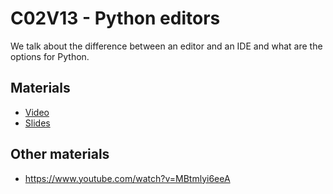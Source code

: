 # C02V13 - Python editors

We talk about the difference between an editor and an IDE and what are the options for Python.

## Materials

* [Video](https://youtu.be/VUILyNncTA8)
* [Slides](https://docs.google.com/presentation/d/1sfpHthhrVit4cU_gsfDnChocuEzy0zjF7IAjYMNasOQ/edit?usp=sharing)

## Other materials

* <https://www.youtube.com/watch?v=MBtmlyi6eeA>
